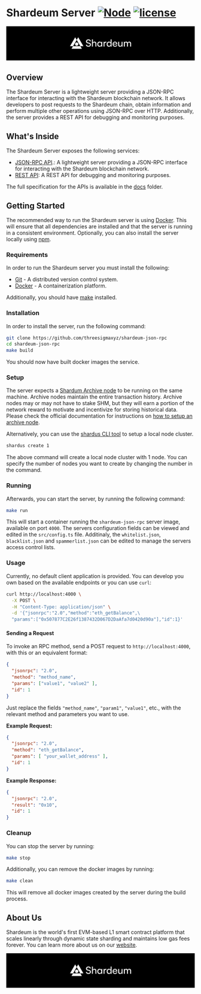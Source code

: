 # Shardeum Server [![Node][node-badge]][node] [![license][license-badge]][license] 

[license]: LICENSE
[license-badge]: https://img.shields.io/badge/License-MIT-blue.svg
[node]: https://nodejs.org/en
[node-badge]: https://img.shields.io/badge/Node-16.11.1-brightgreen.svg

![banner](./img/banner.png)

## Overview
The Shardeum Server is a lightweight server providing a JSON-RPC interface for interacting with the Shardeum blockchain network. It allows developers to post requests to the Shardeum chain, obtain information and perform multiple other operations using JSON-RPC over HTTP. Additionally, the server provides a REST API for debugging and monitoring purposes.

## What's Inside
The Shardeum Server exposes the following services:
- [JSON-RPC API](docs/jsonrpc-api.md).: A lightweight server providing a JSON-RPC interface for interacting with the Shardeum blockchain network.
- [REST API](docs/rest-api.md): A REST API for debugging and monitoring purposes.

The full specification for the APIs is available in the [docs](docs) folder.

## Getting Started
The recommended way to run the Shardeum server is using [Docker](https://www.docker.com/). This will ensure that all dependencies are installed and that the server is running in a consistent environment. Optionally, you can also install the server locally using [npm](https://www.npmjs.com/).

### Requirements
In order to run the Shardeum server you must install the following:
- [Git](https://git-scm.com/book/en/v2/Getting-Started-Installing-Git) - A distributed version control system.
- [Docker](https://www.docker.com/) - A containerization platform.

Additionally, you should have [make](https://man7.org/linux/man-pages/man1/make.1.html) installed.

### Installation
In order to install the server, run the following command:
```sh
git clone https://github.com/threesigmaxyz/shardeum-json-rpc
cd shardeum-json-rpc
make build
```
You should now have built docker images the service.

### Setup
The server expects a [Shardum Archive node](https://shardeum.org/blog/shardeum-archive-nodes-explained/) to be running on the same machine. Archive nodes maintain the entire transaction history. Archive nodes may or may not have to stake SHM, but they will earn a portion of the network reward to motivate and incentivize for storing historical data. Please check the official documentation for instructions on [how to setup an archive node](https://docs.shardeum.org/node/run/archive). 

Alternatively, you can use the [shardus CLI tool](https://docs.shardus.com/docs/quickstart) to setup a local node cluster.
```sh
shardus create 1
```
The above command will create a local node cluster with 1 node. You can specify the number of nodes you want to create by changing the number in the command.

### Running
Afterwards, you can start the server, by running the following command:
```sh
make run
```
This will start a container running the `shardeum-json-rpc` server image,  available on port `4000`.
The servers configuration fields can be viewed and edited in the `src/config.ts` file. Additinaly, the `whitelist.json`, `blacklist.json` and `spammerlist.json` can be edited to manage the servers access control lists.

### Usage
Currently, no default client application is provided. You can develop you own based on the available endpoints or you can use `curl`:
```bash
curl http://localhost:4000 \
  -X POST \
  -H "Content-Type: application/json" \
  -d '{"jsonrpc":"2.0","method":"eth_getBalance",\
  "params":["0x507877C2E26f1387432D067D2DaAfa7d0420d90a"],"id":1}'
```

#### Sending a Request
To invoke an RPC method, send a POST request to `http://localhost:4000`, with this or an equivalent format:

```json
{
  "jsonrpc": "2.0",
  "method": "method_name",
  "params": ["value1", "value2" ],
  "id": 1
}
```

Just replace the fields `"method_name"`, `"param1"`, `"value1"`, etc., with the relevant method and parameters you want to use.

__Example Request:__
```json
{
  "jsonrpc": "2.0",
  "method": "eth_getBalance",
  "params": [ "your_wallet_address" ],
  "id": 1
}
```

__Example Response:__
```json
{
  "jsonrpc": "2.0",
  "result": "0x10",
  "id": 1
}
```

### Cleanup
You can stop the server by running:
```sh
make stop
```

Additionally, you can remove the docker images by running:
```sh
make clean
```

This will remove all docker images created by the server during the build process.


## About Us
Shardeum is the world's first EVM-based L1 smart contract platform that scales linearly through dynamic state sharding and maintains low gas fees forever. You can learn more about us on our [website](https://shardeum.org/).

![banner](./img/banner.png)
